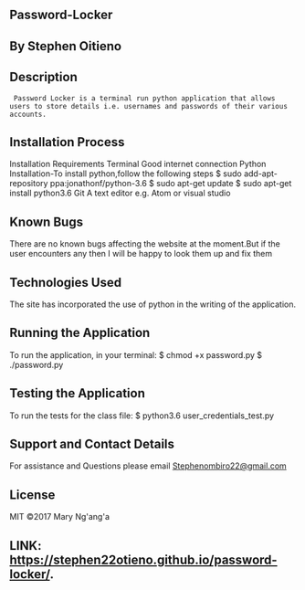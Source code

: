 ## Password-Locker

## By Stephen Oitieno

## Description
     Password Locker is a terminal run python application that allows users to store details i.e. usernames and passwords of their various accounts.




## Installation Process

Installation Requirements
Terminal
Good internet connection
Python Installation-To install python,follow the following steps
$ sudo add-apt-repository ppa:jonathonf/python-3.6
$ sudo apt-get update
$ sudo apt-get install python3.6
Git
A text editor e.g. Atom or visual studio


## Known Bugs
There are no known bugs affecting the website at the moment.But if the user encounters any then I will be happy to look them up and fix them

## Technologies Used
The site has incorporated the use of python in the writing of the application.


## Running the Application
To run the application, in your terminal:
  $ chmod +x password.py
  $ ./password.py

## Testing the Application
  To run the tests for the class file:
  $ python3.6 user_credentials_test.py

  
## Support and Contact Details
  For assistance and Questions please email Stephenombiro22@gmail.com


## License
  MIT ©2017 Mary Ng'ang'a 

  ## LINK: https://stephen22otieno.github.io/password-locker/.